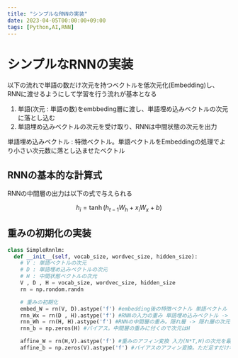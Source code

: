 ```yaml
---
title: "シンプルなRNNの実装"
date: 2023-04-05T00:00:00+09:00
tags: [Python,AI,RNN]
---
```

# シンプルなRNNの実装

以下の流れで単語の数だけ次元を持つベクトルを低次元化(Embedding)し、
RNNに渡せるようにして学習を行う流れが基本となる
1. 単語(次元 : 単語の数)をembbeding層に渡し、単語埋め込みベクトルの次元に落とし込む
2. 単語埋め込みベクトルの次元を受け取り、RNNは中間状態の次元を出力

単語埋め込みベクトル : 特徴ベクトル。単語ベクトルをEmbeddingの処理でより小さい次元数に落とし込ませたベクトル

## RNNの基本的な計算式

RNNの中間層の出力は以下の式で与えられる

$$
h_i = \tanh(h_{t-1}W_h + x_iW_x + b)
$$

## 重みの初期化の実装

``` python
class SimpleRnnlm:
  def __init__(self, vocab_size, wordvec_size, hidden_size):
    # V : 単語ベクトルの次元
    # D : 単語埋め込みベクトルの次元
    # H : 中間状態ベクトルの次元
    V , D , H = vocab_size, wordvec_size, hidden_size
    rn = np.rondom.randn

    # 重みの初期化
    embed_W = rn(V, D).astype('f') #embedding後の特徴ベクトル 単語ベクトル -> 単語埋め込みベクトル
    rnn_Wx = rn(D , H).astype('f') #RNNの入力の重み 単語埋め込みベクトル -> 中間層ベクトル のため次元は(D,H)となる
    rnn_Wh = rn(H, H).astype('f') #RNNの中間層の重み。隠れ層 -> 隠れ層の次元なので(H,H)となる
    rnn_b = np.zeros(H) #バイアス。中間層の重みに付くので次元はH

    affine_W = rn(H,V).astype('f') #重みのアフィン変換 入力(N*T,H)の次元を最終的に(N,T,V)の形に落とし込むので (H,V)となる
    affine_b = np.zeros(V).astype('f') #バイアスのアフィン変換。ただ足すだけなので、次元はVになる
    
```
    
    